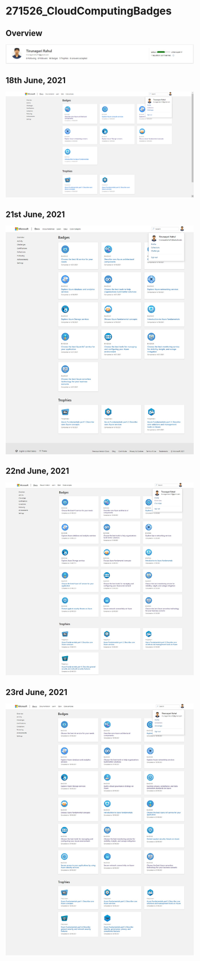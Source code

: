 # 271526_CloudComputingBadges

## Overview
![](https://github.com/T-Rahul/271526_CloudComputingBadges/blob/b0f9737495c461b598d64f7ee4db536e7b2e9a29/Overview.png)

## 18th June, 2021
![](https://github.com/T-Rahul/271526_CloudComputingBadges/blob/87029ad880e5d176413cbc19210c1446a2f5f21f/271526_18th%20June.png)

## 21st June, 2021
![](https://github.com/T-Rahul/271526_CloudComputingBadges/blob/b2e94d2ac5aa4c86834478568d0202fc48ae5651/271526_21st%20June.png)

## 22nd June, 2021
![](https://github.com/T-Rahul/271526_CloudComputingBadges/blob/f42e607e442c383a700e94b8b3301b84cfed26df/271526_22nd%20June.png)

## 23rd June, 2021
![](https://github.com/T-Rahul/271526_CloudComputingBadges/blob/42411fba9b4bc9019368ed0a8d037beb4a6b51d0/271526_23rd%20June.png)
